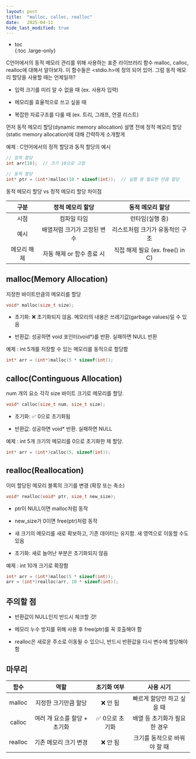```yaml
---
layout: post
title:  "malloc, calloc, realloc"
date:   2025-04-11
hide_last_modified: true
---
```


* toc  
{:toc .large-only}

C언어에서의 동적 메모리 관리를 위해 사용하는 표준 라이브러리 함수 malloc, calloc, realloc에 대해서 알아보자. 이 함수들은 <stdio.h>에 정의 되어 있어. 그럼 동적 메모리 할당을 사용할 때는 언제일까?

- 입력 크기를 미리 알 수 없을 때 (ex. 사용자 입력)

- 메모리를 효율적으로 쓰고 싶을 때

- 복잡한 자료구조를 다룰 때 (ex. 트리, 그래프, 연결 리스트)

먼저 동적 메모리 할당(dynamic memory allocation) 설명 전에 정적 메모리 할당(static memory allocation)에 대해 간략하게 소개할게

예제 : C언어에서의 정적 할당과 동적 할당의 예시
~~~c
// 정적 할당
int arr[10];  // 크기 10으로 고정

// 동적 할당
int* ptr = (int*)malloc(10 * sizeof(int));  // 실행 중 필요한 만큼 할당
~~~

동적 메모리 할당 vs 정적 메모리 할당 차이점

| 구분 | 정적 메모리 할당 | 동적 메모리 할당 |
|:---:|:---:|:---:|
| 시점 | 컴파일 타임 | 런타임(실행 중) |
| 예시 | 배열처럼 크기가 고정된 변수 | 리스트처럼 크기가 유동적인 구조 |
| 메모리 해제 | 자동 해제 or 함수 종료 시 | 직접 해제 필요 (ex. free() in C) |

## malloc(Memory Allocation)

지정한 바이트만큼의 메모리를 할당

~~~c
void* malloc(size_t size);
~~~
- 초기화: ❌ 초기화되지 않음. 메모리의 내용은 쓰레기값(garbage values)일 수 있음

- 반환값: 성공하면 void 포인터(void*)를 반환. 실패하면 NULL 반환

예제 : int 5개를 저장할 수 있는 메모리를 동적으로 할당함
~~~c
int* arr = (int*)malloc(5 * sizeof(int));
~~~

## calloc(Continguous Allocation)

num 개의 요소 각각 size 바이트 크기로 메모리를 할당.

~~~c
void* calloc(size_t num, size_t size);
~~~

- 초기화: ✅ 0으로 초기화됨

- 반환값: 성공하면 void* 반환. 실패하면 NULL

예제 : int 5개 크기의 메모리를 0으로 초기화한 채 할당.
~~~c
int* arr = (int*)calloc(5, sizeof(int));
~~~

## realloc(Reallocation)

이미 할당된 메모리 블록의 크기를 변경 (확장 또는 축소)

~~~c
void* realloc(void* ptr, size_t new_size);
~~~

- ptr이 NULL이면 malloc처럼 동작

- new_size가 0이면 free(ptr)처럼 동작

- 새 크기의 메모리를 새로 확보하고, 기존 데이터는 유지함. 새 영역으로 이동할 수도 있음

- 초기화: 새로 늘어난 부분은 초기화되지 않음

예제 : int 10개 크기로 확장함
~~~c
int* arr = (int*)malloc(5 * sizeof(int));
arr = (int*)realloc(arr, 10 * sizeof(int));
~~~

## 주의할 점

- 반환값이 NULL인지 반드시 체크할 것!

- 메모리 누수 방지를 위해 사용 후 free(ptr)를 꼭 호출해야 함

- realloc은 새로운 주소로 이동될 수 있으니, 반드시 반환값을 다시 변수에 할당해야 함


## 마무리 

| 함수 | 역할 | 초기화 여부 | 사용 시기 |
|:---:|:---:|:---:|:---:|
| malloc | 지정한 크기만큼 할당 | ❌ 안 됨 | 빠르게 할당만 하고 싶을 때 |
| calloc | 여러 개 요소를 할당 + 초기화 | ✅ 0으로 초기화 | 배열 등 초기화가 필요한 경우 |
| realloc | 기존 메모리 크기 변경 | ❌ 안 됨 | 크기를 동적으로 바꿔야 할 때 |